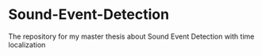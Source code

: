 # Sound-Event-Detection
The repository for my master thesis about Sound Event Detection with time localization
